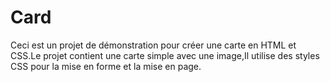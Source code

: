 # Card
Ceci est un projet de démonstration pour créer une carte en HTML et CSS.Le projet contient une carte simple avec une image,Il utilise des styles CSS pour la mise en forme et la mise en page.
